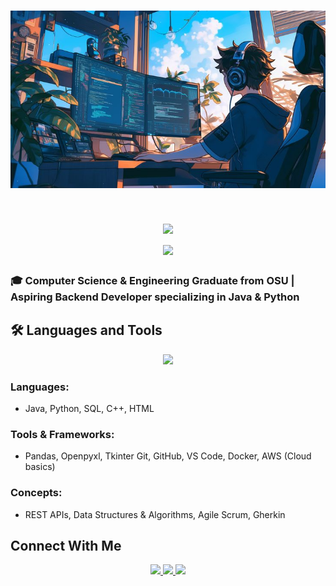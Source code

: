 <h1 align="center">
<img src="https://github.com/PranavKheny/PranavKheny/blob/main/BannerPic2.jpg" alt="Banner" />
</h1>

<h1 align="center">
  <img src="https://readme-typing-svg.herokuapp.com/?font=Inter&size=48&center=true&vCenter=true&width=500&height=70&color=4493F8&duration=4000&lines=Hi+There!+;+I'm+Pranav+Kheny!" />
  <br>
  <img src="https://readme-typing-svg.herokuapp.com/?font=Inter&size=36&center=true&vCenter=true&width=450&height=70&color=A855F7&duration=6000&lines=Here’s+my+Portfolio!" />
</h1>


### 🎓 Computer Science & Engineering Graduate from OSU | Aspiring Backend Developer specializing in Java & Python

## 🛠️ Languages and Tools

<p align="center">
  <img src="https://skillicons.dev/icons?i=java,python,cpp,html,spring,git,github,docker,aws,mysql,discord,eclipse,gherkin,vscode" />
</p>

###  Languages:
- Java, Python, SQL, C++, HTML

###  Tools & Frameworks:
- Pandas, Openpyxl, Tkinter Git, GitHub, VS Code, Docker, AWS (Cloud basics)

###  Concepts:
- REST APIs, Data Structures & Algorithms, Agile Scrum, Gherkin

##  Connect With Me

<div align="center">
  <a href="mailto:pranavkheny05@gmail.com">
    <img src="https://img.shields.io/badge/Gmail-333333?style=for-the-badge&logo=gmail&logoColor=red" />
  </a>
  <a href="https://www.linkedin.com/in/pranav-kheny-4680242b2/" target="_blank">
    <img src="https://img.shields.io/badge/LinkedIn-0077B5?style=for-the-badge&logo=linkedin&logoColor=white" />
  </a>
  <a href="https://github.com/PranavKheny" target="_blank">
    <img src="https://img.shields.io/badge/GitHub-181717?style=for-the-badge&logo=github&logoColor=white" />
  </a>
</div>
